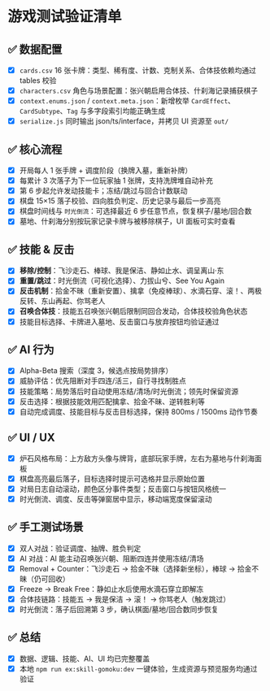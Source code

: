 # 游戏测试验证清单

## ✅ 数据配置
- [x] `cards.csv` 16 张卡牌：类型、稀有度、计数、克制关系、合体技依赖均通过 tables 校验
- [x] `characters.csv` 角色与场景配置：张兴朝启用合体技、什刹海记录捕获棋子
- [x] `context.enums.json` / `context.meta.json`：新增枚举 `CardEffect`、`CardSubtype`、`Tag` 与多字段索引均能正确生成
- [x] `serialize.js` 同时输出 json/ts/interface，并拷贝 UI 资源至 `out/`

## ✅ 核心流程
- [x] 开局每人 1 张手牌 + 调度阶段（换牌入墓，重新补牌）
- [x] 每累计 3 次落子为下一位玩家抽 1 张牌，支持洗牌堆自动补充
- [x] 第 6 步起允许发动技能卡；冻结/跳过与回合计数联动
- [x] 棋盘 15×15 落子校验、四向胜负判定、历史记录与最后一步高亮
- [x] 棋盘时间线与 `时光倒流`：可选择最近 6 步任意节点，恢复棋子/墓地/回合数
- [x] 墓地、什刹海分别按玩家记录卡牌与被移除棋子，UI 面板可实时查看

## ✅ 技能 & 反击
- [x] **移除/控制**：飞沙走石、棒球、我是保洁、静如止水、调呈离山·东
- [x] **重置/跳过**：时光倒流（可视化选择）、力拔山兮、See You Again
- [x] **反击机制**：拾金不昧（重新安置）、擒拿（免疫棒球）、水滴石穿、滚！、两极反转、东山再起、你骂老人
- [x] **召唤合体技**：技能五召唤张兴朝后限制同回合发动，合体技校验角色状态
- [x] 技能目标选择、卡牌进入墓地、反击窗口与放弃按钮均验证通过

## ✅ AI 行为
- [x] Alpha-Beta 搜索（深度 3，候选点按局势排序）
- [x] 威胁评估：优先阻断对手四连/活三，自行寻找制胜点
- [x] 技能策略：局势落后时自动使用冻结/清场/时光倒流；领先时保留资源
- [x] 反击选择：根据技能效用匹配擒拿、拾金不昧、逆转胜利等
- [x] 自动完成调度、技能目标与反击目标选择，保持 800ms / 1500ms 动作节奏

## ✅ UI / UX
- [x] 炉石风格布局：上方敌方头像与牌背，底部玩家手牌，左右为墓地与什刹海面板
- [x] 棋盘高亮最后落子，目标选择时提示可选格并显示原始位置
- [x] 对局日志自动滚动，颜色区分事件类型；反击窗口与按钮风格统一
- [x] 时光倒流、调度、反击等弹窗居中显示，移动端宽度保留滚动

## ✅ 手工测试场景
- [x] 双人对战：验证调度、抽牌、胜负判定
- [x] AI 对战：AI 能主动召唤张兴朝、阻断四连并使用冻结/清场
- [x] Removal + Counter：飞沙走石 → 拾金不昧（选择新坐标），棒球 → 拾金不昧（仍可回收）
- [x] Freeze → Break Free：静如止水后使用水滴石穿立即解冻
- [x] 合体技链路：技能五 → 我是保洁 → 滚！ → 你骂老人（触发跳过）
- [x] 时光倒流：落子后回溯第 3 步，确认棋面/墓地/回合数同步恢复

## ✅ 总结
- [x] 数据、逻辑、技能、AI、UI 均已完整覆盖
- [x] 本地 `npm run ex:skill-gomoku:dev` 一键体验，生成资源与预览服务均通过验证
